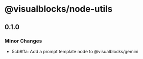 # @visualblocks/node-utils

## 0.1.0

### Minor Changes

- 5cb8ffa: Add a prompt template node to @visualblocks/gemini
